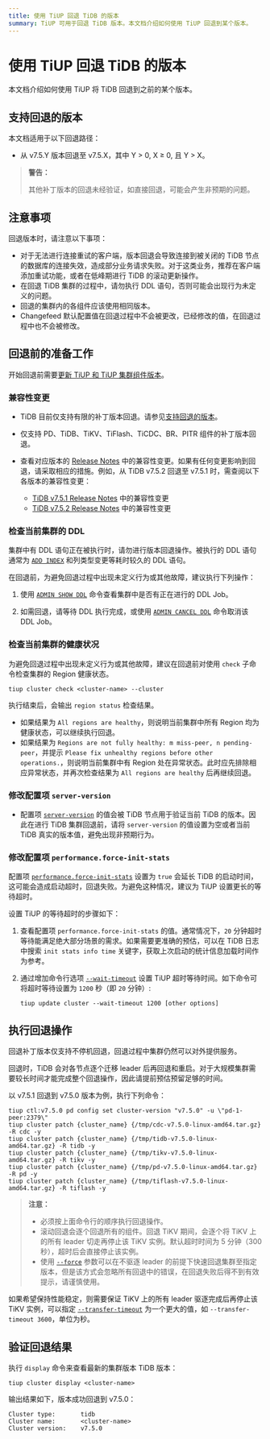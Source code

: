 ```yaml
---
title: 使用 TiUP 回退 TiDB 的版本
summary: TiUP 可用于回退 TiDB 版本。本文档介绍如何使用 TiUP 回退到某个版本。
---
```


# 使用 TiUP 回退 TiDB 的版本

本文档介绍如何使用 TiUP 将 TiDB 回退到之前的某个版本。

## 支持回退的版本

本文档适用于以下回退路径：

- 从 v7.5.Y 版本回退至 v7.5.X，其中 Y > 0, X ≥ 0, 且 Y > X。

> **警告：**
>
> 其他补丁版本的回退未经验证，如直接回退，可能会产生非预期的问题。

## 注意事项

回退版本时，请注意以下事项：

- 对于无法进行连接重试的客户端，版本回退会导致连接到被关闭的 TiDB 节点的数据库的连接失效，造成部分业务请求失败。对于这类业务，推荐在客户端添加重试功能，或者在低峰期进行 TiDB 的滚动更新操作。
- 在回退 TiDB 集群的过程中，请勿执行 DDL 语句，否则可能会出现行为未定义的问题。
- 回退的集群内的各组件应该使用相同版本。 
- Changefeed 默认配置值在回退过程中不会被更改，已经修改的值，在回退过程中也不会被修改。

## 回退前的准备工作

开始回退前需要[更新 TiUP 和 TiUP 集群组件版本](/tiup/tiup-component-management.md#升级组件)。

### 兼容性变更

- TiDB 目前仅支持有限的补丁版本回退。请参见[支持回退的版本](#支持回退的版本)。
- 仅支持 PD、TiDB、TiKV、TiFlash、TiCDC、BR、PITR 组件的补丁版本回退。
- 查看对应版本的 [Release Notes](/releases/release-notes.md) 中的兼容性变更。如果有任何变更影响到回退，请采取相应的措施。例如，从 TiDB v7.5.2 回退至 v7.5.1 时，需查阅以下各版本的兼容性变更：

    - [TiDB v7.5.1 Release Notes](/releases/release-7.5.1.md#兼容性变更) 中的兼容性变更
    - [TiDB v7.5.2 Release Notes](/releases/release-7.5.2.md#兼容性变更) 中的兼容性变更

### 检查当前集群的 DDL

集群中有 DDL 语句正在被执行时，请勿进行版本回退操作。被执行的 DDL 语句通常为 [`ADD INDEX`](/sql-statements/sql-statement-add-index.md) 和列类型变更等耗时较久的 DDL 语句。

在回退前，为避免回退过程中出现未定义行为或其他故障，建议执行下列操作：

1. 使用 [`ADMIN SHOW DDL`](/sql-statements/sql-statement-admin-show-ddl.md) 命令查看集群中是否有正在进行的 DDL Job。

2. 如需回退，请等待 DDL 执行完成，或使用 [`ADMIN CANCEL DDL`](/sql-statements/sql-statement-admin-cancel-ddl.md) 命令取消该 DDL Job。

### 检查当前集群的健康状况

为避免回退过程中出现未定义行为或其他故障，建议在回退前对使用 `check` 子命令检查集群的 Region 健康状态。

```shell
tiup cluster check <cluster-name> --cluster
```

执行结束后，会输出 `region status` 检查结果。

- 如果结果为 `All regions are healthy`，则说明当前集群中所有 Region 均为健康状态，可以继续执行回退。
- 如果结果为 `Regions are not fully healthy: m miss-peer, n pending-peer`，并提示 `Please fix unhealthy regions before other operations.`，则说明当前集群中有 Region 处在异常状态。此时应先排除相应异常状态，并再次检查结果为 `All regions are healthy` 后再继续回退。

### 修改配置项 `server-version`

- 配置项 [`server-version`](/tidb-configuration-file.md#server-version) 的值会被 TiDB 节点用于验证当前 TiDB 的版本。因此在进行 TiDB 集群回退前，请将 `server-version` 的值设置为空或者当前 TiDB 真实的版本值，避免出现非预期行为。

### 修改配置项 `performance.force-init-stats`

配置项 [`performance.force-init-stats`](/tidb-configuration-file.md#force-init-stats-从-v657-和-v710-版本开始引入) 设置为 `true` 会延长 TiDB 的启动时间，这可能会造成启动超时，回退失败。为避免这种情况，建议为 TiUP 设置更长的等待超时。


设置 TiUP 的等待超时的步骤如下：

1. 查看配置项 `performance.force-init-stats` 的值。通常情况下，`20` 分钟超时等待能满足绝大部分场景的需求。如果需要更准确的预估，可以在 TiDB 日志中搜索 `init stats info time` 关键字，获取上次启动的统计信息加载时间作为参考。
 
2. 通过增加命令行选项 [`--wait-timeout`](/tiup/tiup-component-dm.md#--wait-timeoutuint默认-120) 设置 TiUP 超时等待时间。如下命令可将超时等待设置为 `1200` 秒（即 `20` 分钟）:
 
    ```shell
    tiup update cluster --wait-timeout 1200 [other options]
    ```

## 执行回退操作

回退补丁版本仅支持不停机回退，回退过程中集群仍然可以对外提供服务。

回退时，TiDB 会对各节点逐个迁移 leader 后再回退和重启。对于大规模集群需要较长时间才能完成整个回退操作，因此请提前预估预留足够的时间。

以 v7.5.1 回退到 v7.5.0 版本为例，执行下列命令：

```shell
tiup ctl:v7.5.0 pd config set cluster-version "v7.5.0" -u \"pd-1-peer:2379\"
tiup cluster patch {cluster_name} {/tmp/cdc-v7.5.0-linux-amd64.tar.gz} -R cdc -y
tiup cluster patch {cluster_name} {/tmp/tidb-v7.5.0-linux-amd64.tar.gz} -R tidb -y
tiup cluster patch {cluster_name} {/tmp/tikv-v7.5.0-linux-amd64.tar.gz} -R tikv -y
tiup cluster patch {cluster_name} {/tmp/pd-v7.5.0-linux-amd64.tar.gz} -R pd -y
tiup cluster patch {cluster_name} {/tmp/tiflash-v7.5.0-linux-amd64.tar.gz} -R tiflash -y
```

> **注意：**
>
> - 必须按上面命令行的顺序执行回退操作。
> - 滚动回退会逐个回退所有的组件。回退 TiKV 期间，会逐个将 TiKV 上的所有 leader 切走再停止该 TiKV 实例。默认超时时间为 5 分钟（300 秒），超时后会直接停止该实例。
> - 使用 [`--force`](/tiup//tiup-component-cluster-upgrade.md#--force) 参数可以在不驱逐 leader 的前提下快速回退集群至指定版本，但是该方式会忽略所有回退中的错误，在回退失败后得不到有效提示，请谨慎使用。

如果希望保持性能稳定，则需要保证 TiKV 上的所有 leader 驱逐完成后再停止该 TiKV 实例，可以指定 [`--transfer-timeout`](/tiup/tiup-component-cluster-reload.md#--transfer-timeoutuint默认-600) 为一个更大的值，如 `--transfer-timeout 3600`，单位为秒。

## 验证回退结果

执行 `display` 命令来查看最新的集群版本 TiDB 版本：

```shell
tiup cluster display <cluster-name>
```

输出结果如下，版本成功回退到 v7.5.0：

```shell
Cluster type:       tidb
Cluster name:       <cluster-name>
Cluster version:    v7.5.0
```
